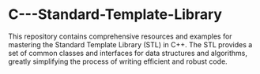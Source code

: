 # C---Standard-Template-Library
This repository contains comprehensive resources and examples for mastering the Standard Template Library (STL) in C++. The STL provides a set of common classes and interfaces for data structures and algorithms, greatly simplifying the process of writing efficient and robust code.
